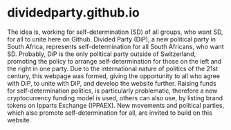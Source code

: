 # dividedparty.github.io
The idea is, working for self-determination (SD) of all groups, who want SD, for all to unite here on Github. Divided Party (DiP),
a new political party in South Africa, represents self-determination for all South Africans, who want SD. Probably, DiP is the only
political party outside of Switzerland, 
promoting the policy to arrange self-determination for those on the left and the right in one party. Due to the international nature
of politics of the 21st century, this webpage was formed, giving the opportunity to all who agree with DiP, to unite with DiP, and
develop the website further. Raising funds for self-determination politics, is particularly problematic, therefore a new cryptocurrency
funding model is used, others can also use, by listing brand tokens on Ipparts Exchange (IPPAEX). New movements and political parties,
which also promote self-determination for all, are invited to build on this website.
